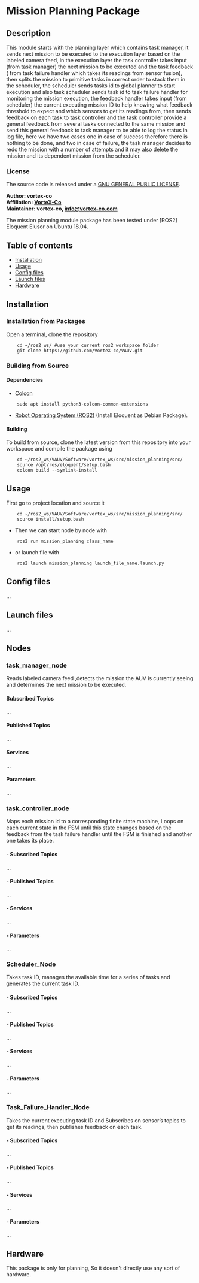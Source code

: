 # Mission Planning Package

## Description

This module starts with the planning layer which contains task manager, it sends next mission to be executed to the execution layer based on the labeled camera feed, in the execution layer the task controller takes input (from task manager) the next mission to be executed and the task feedback ( from task failure handler which takes its readings from sensor fusion), then splits the mission to primitive tasks in correct order to stack them in the scheduler, the scheduler  sends tasks id to global planner to start execution and also task scheduler sends task id to task failure handler for monitoring the mission execution, the feedback handler takes input (from scheduler) the current executing mission ID to help knowing what feedback threshold to expect and which sensors to get its readings from, then sends feedback on each task to task controller and the task controller provide a general feedback from several tasks connected to the same mission and send this general feedback to task manager to be able to log the status in log file, here we have two cases one in case of success therefore there is nothing to be done, and two in case of failure, the task manager decides to redo the mission with a number of attempts and it may also delete the mission and its dependent mission from the scheduler.

### License

The source code is released under a [GNU GENERAL PUBLIC LICENSE](https://github.com/fatma-mohamed-98/VAUV/blob/master/LICENSE).

**Author: vortex-co<br />
Affiliation: [VorteX-Co](https://vortex-co.com/home)<br />
Maintainer: vortex-co, info@vortex-co.com**

The mission planning module package has been tested under [ROS2] Eloquent Elusor on Ubuntu 18.04.

## Table of contents
* [Installation](#Installation)
* [Usage](#Usage)
* [Config files](#Config-files)
* [Launch files](#Launch-files)
* [Hardware](#hardware)


## Installation
### Installation from Packages

Open a terminal, clone the repository
~~~
	cd ~/ros2_ws/ #use your current ros2 workspace folder
	git clone https://github.com/VorteX-co/VAUV.git
~~~   

### Building from Source

#### Dependencies

- [Colcon](https://index.ros.org/doc/ros2/Tutorials/Colcon-Tutorial/)
~~~
	sudo apt install python3-colcon-common-extensions
~~~ 
- [Robot Operating System (ROS2)](https://index.ros.org/doc/ros2/Installation/Eloquent/Linux-Install-Debians/) (Install Eloquent as Debian Package).

#### Building

To build from source, clone the latest version from this repository into your workspace and compile the package using 
~~~
	cd ~/ros2_ws/VAUV/Software/vortex_ws/src/mission_planning/src/
	source /opt/ros/eloquent/setup.bash
	colcon build --symlink-install
~~~

## Usage

First go to project location and source it
~~~
	cd ~/ros2_ws/VAUV/Software/vortex_ws/src/mission_planning/src/
	source install/setup.bash
~~~
- Then we can start node by node with
~~~
	ros2 run mission_planning class_name
~~~
- or launch file with
~~~
	ros2 launch mission_planning launch_file_name.launch.py
~~~

## Config files

...

## Launch files

...

## Nodes

### task_manager_node

Reads labeled camera feed ,detects the mission the AUV is currently seeing and determines the next mission to be executed.

#### Subscribed Topics

...

#### Published Topics

...

#### Services

...

#### Parameters

...

### task_controller_node

Maps each mission id to a corresponding finite state machine, Loops on each current state in the FSM until this state changes based on the feedback from the task failure handler until the FSM is finished and another one takes its place.

#### - Subscribed Topics

...

#### - Published Topics

...

#### - Services

...

#### - Parameters

...

### Scheduler_Node

Takes task ID, manages the available time for a series of tasks and generates the current task ID.


#### - Subscribed Topics

...

#### - Published Topics

...

#### - Services

...

#### - Parameters

...

### Task_Failure_Handler_Node

Takes the current executing task ID and Subscribes on sensor’s topics to get its readings, then publishes feedback on each task.

#### - Subscribed Topics	

...

#### - Published Topics
	
...

#### - Services

...

#### - Parameters

...

## Hardware

This package is only for planning, So it doesn't directly use any sort of hardware.
